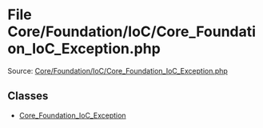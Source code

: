 File Core/Foundation/IoC/Core_Foundation_IoC_Exception.php
=========

Source: [Core/Foundation/IoC/Core_Foundation_IoC_Exception.php](https://github.com/PrestaShop/PrestaShop/blob/1.6.1.1/Core/Foundation/IoC/Core_Foundation_IoC_Exception.php)


Classes
-------

* [Core_Foundation_IoC_Exception](class.Core_Foundation_IoC_Exception.md)

